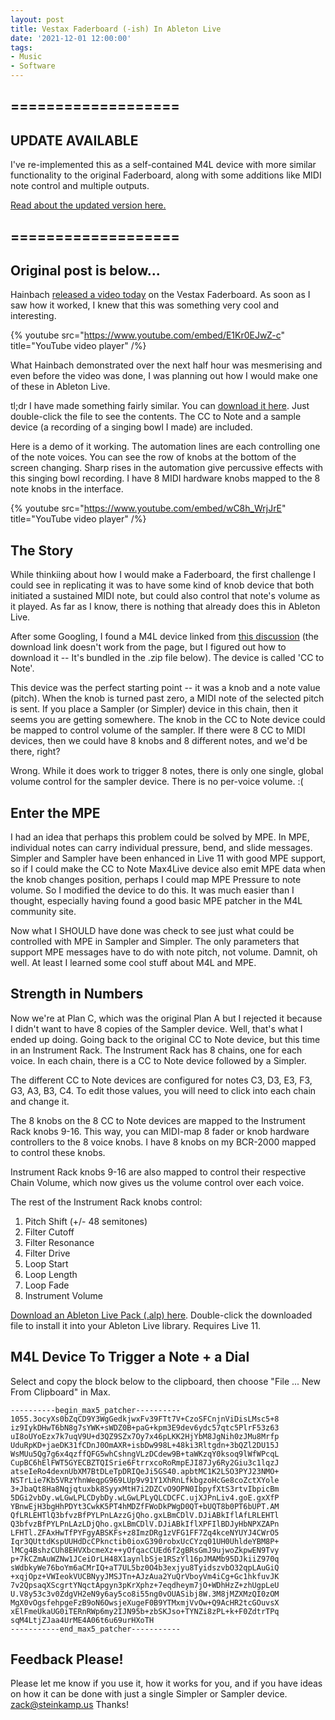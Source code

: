 ```yaml
---
layout: post
title: Vestax Faderboard (-ish) In Ableton Live
date: '2021-12-01 12:00:00'
tags:
- Music
- Software
---
```


## ===================

## UPDATE AVAILABLE

I've re-implemented this as a self-contained M4L device with more similar functionality to the original Faderboard, along with some additions like MIDI note control and multiple outputs.

[Read about the updated version here.](/post/2022/01/08/Faderboard-Version-3.html)

## ===================

## Original post is below...

Hainbach [released a video today](https://www.youtube.com/watch?v=E1Kr0EJwZ-c) on the Vestax Faderboard. As soon as I saw how it worked, I knew that this was something very cool and interesting.

{% youtube src="https://www.youtube.com/embed/E1Kr0EJwZ-c" title="YouTube video player" /%}

What Hainbach demonstrated over the next half hour was mesmerising and even before the video was done, I was planning out how I would make one of these in Ableton Live.

tl;dr I have made something fairly similar. You can [download it here](/audio/zsFaderboard.alp). Just double-click the file to see the contents. The CC to Note and a sample device (a recording of a singing bowl I made) are included.

Here is a demo of it working. The automation lines are each controlling one of the note voices. You can see the row of knobs at the bottom of the screen changing. Sharp rises in the automation give percussive effects with this singing bowl recording. I have 8 MIDI hardware knobs mapped to the 8 note knobs in the interface.

{% youtube src="https://www.youtube.com/embed/wC8h_WrjJrE" title="YouTube video player" /%}

## The Story

While thinkiing about how I would make a Faderboard, the first challenge I could see in replicating it was to have some kind of knob device that both initiated a sustained MIDI note, but could also control that note's volume as it played. As far as I know, there is nothing that already does this in Ableton Live.

After some Googling, I found a M4L device linked from [this discussion](https://forum.ableton.com/viewtopic.php?t=156544) (the download link doesn't work from the page, but I figured out how to download it -- It's bundled in the .zip file below). The device is called 'CC to Note'.

This device was the perfect starting point -- it was a knob and a note value (pitch). When the knob is turned past zero, a MIDI note of the selected pitch is sent. If you place a Sampler (or Simpler) device in this chain, then it seems you are getting somewhere. The knob in the CC to Note device could be mapped to control volume of the sampler. If there were 8 CC to MIDI devices, then we could have 8 knobs and 8 different notes, and we'd be there, right?

Wrong. While it does work to trigger 8 notes, there is only one single, global volume control for the sampler device. There is no per-voice volume. :(

## Enter the MPE

I had an idea that perhaps this problem could be solved by MPE. In MPE, individual notes can carry individual pressure, bend, and slide messages. Simpler and Sampler have been enhanced in Live 11 with good MPE support, so if I could make the CC to Note Max4Live device also emit MPE data when the knob changes position, perhaps I could map MPE Pressure to note volume. So I modified the device to do this. It was much easier than I thought, especially having found a good basic MPE patcher in the M4L community site.

Now what I SHOULD have done was check to see just what could be controlled with MPE in Sampler and Simpler. The only parameters that support MPE messages have to do with note pitch, not volume. Damnit, oh well. At least I learned some cool stuff about M4L and MPE.

## Strength in Numbers

Now we're at Plan C, which was the original Plan A but I rejected it because I didn't want to have 8 copies of the Sampler device. Well, that's what I ended up doing. Going back to the original CC to Note device, but this time in an Instrument Rack. The Instrument Rack has 8 chains, one for each voice. In each chain, there is a CC to Note device followed by a Simpler.

The different CC to Note devices are configured for notes C3, D3, E3, F3, G3, A3, B3, C4. To edit those values, you will need to click into each chain and change it.

The 8 knobs on the 8 CC to Note devices are mapped to the Instrument Rack knobs 9-16. This way, you can MIDI-map 8 fader or knob hardware controllers to the 8 voice knobs. I have 8 knobs on my BCR-2000 mapped to control these knobs.

Instrument Rack knobs 9-16 are also mapped to control their respective Chain Volume, which now gives us the volume control over each voice.

The rest of the Instrument Rack knobs control:

1. Pitch Shift (+/- 48 semitones)
2. Filter Cutoff
3. Filter Resonance
4. Filter Drive
5. Loop Start
6. Loop Length
7. Loop Fade
8. Instrument Volume

[Download an Ableton Live Pack (.alp) here](/audio/zsFaderboard.alp). Double-click the downloaded file to install it into your Ableton Live library. Requires Live 11.

## M4L Device To Trigger a Note + a Dial

Select and copy the block below to the clipboard, then choose "File ... New From Clipboard" in Max.

```
----------begin_max5_patcher----------
1055.3ocyXs0bZqCD9Y3WgGedkjwxFv39FTt7V+CzoSFCnjnViDisLMsc5+8
iz9IykDHwT6bN8g7sYWK+sWDZ0B+paG+kpm3E9dev6ydc57qtc5PlrF53z63
uI8oUYoEzx7k7uqV9U+d3QZ9SZx7Oy7x46pLKK2HjYbM8JgNih0zJMu8Mrfp
UduRpKD+jaeDK31fCDnJ0OmAXR+isbDw998L+48ki3Rltgdn+3bQZl2DU15J
WsMUu5Qg7g6x4qzffQFG5whCshngVLzDCdew9B+taWKzqY0ksoq9lWfWPcqL
CupBC6hElFWT5GYECBZTQISrie6FtrrxcoRoRmpEJI87Jy6Ry2Giu3c1lqzJ
atseIeRo4dexnUbXM7BtDLeTpDRIQeJi5GS40.apbtMC1K2L5O3PYJ23NMO+
NSTrLie7Kb5VRzYhnWeqpG969LUp9v91Y1XhRnLfkbgzoHcGe8coZctXYole
3+JbaQt8Ha8Nqjqtuxbk8SyyxMtH7i2DZCvO9OPN0IbpyfXtS3rtvIbpicBm
5DGi2vbDy.wLGwLPLCDybDy.wLGwLPLyQLCDCFC.ujXJPnLiv4.goE.gxXfP
YBnwEjH3bgHhPDYt3CwkK5PT4hMDZfFWoDkPWgD0QT+bUQT8b0PT6bUPT.AM
QfLRLEHTlQ3bfvzBfPYLPnLAzzGjQho.gxLBmCDlV.DJiABkIflAfLRLEHTl
Q3bfvzBfPYLPnLAzLDjQho.gxLBmCDlV.DJiABkIflXPFIlBDJyHbNPXZAPn
LFHTl.ZFAxHwTfPYFgyABSKFs+z8ImzDRg1zVFG1FF7Zq4kceNYUYJ4CWrO5
Iqr3QUttdKspUUHdDcCPknctib0ioxG390robxUcCYzq01UH0UhldeYBM8P+
lMCg4BshzCUh8EHVXbcmeXz++yOfqacCUEd6f2gBRsGmJ9ujwoZkpwEN9Tvy
p+7kCZmAuWZNw1JCeiOrLH48X1aynlbSje1RSzYl16pJMAMb95DJkiiZ970q
sWdbkyWe76boYm6aCMrIQ+aT7UL5bz0O4b3exjyu8TyidszvbO32qpLAuGiQ
+xqjOpz+VWIeokVUCBNyyJMSJTn+AJzAua2YuQrVboyVm4iCg+Gc1hkfuvJK
7v2QpsaqXScgrtYNqctApgyn3pKrXphz+7eqdheym7jO+WDhHzZ+zhUgpLeU
U.V8y53c3v0ZdgVH2eN9y6ay5co8i55ng0vOUASibj8W.3M8jMZXMzQI0zOM
MgX0vOgsfehpgeFzB9oN6OwsjeXugeF0B9YTMxmjVvOw+Q9AcHR2tcGOuvsX
xElFmeUkaUG0iTERnRWp6my2IJN95b+zbSKJso+TYNZi8zPL+k+F0ZdtrTPq
sqM4LtjZJaa4UrME4A06t6u69urHXoTH
-----------end_max5_patcher-----------
```

## Feedback Please!

Please let me know if you use it, how it works for you, and if you have ideas on how it can be done with just a single Simpler or Sampler device. zack@steinkamp.us Thanks!
